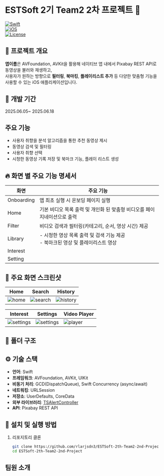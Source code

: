 # ESTSoft 2기 Team2 2차 프로젝트 🎥

[![Swift](https://img.shields.io/badge/Swift-6.0-orange.svg)](https://swift.org)  
[![iOS](https://img.shields.io/badge/iOS-17.0%2B-blue.svg)](https://developer.apple.com/ios)  
[![License](https://img.shields.io/badge/License-MIT-green.svg)](./LICENSE)  


## 📖 프로젝트 개요
**앱이름**은 
AVFoundation, AVKit을 활용해 네이티브 앱 내에서 Pixabay REST API로 동영상을 불러와 재생하고,  
사용자가 원하는 방향으로 **필터링**, **북마킹**, **플레이리스트 추가** 등 다양한 맞춤형 기능을 사용할 수 있는 iOS 애플리케이션입니다.


## 📅 개발 기간
2025.06.05~ 2025.06.18

## 주요 기능
- 사용자 취향을 분석 알고리즘을 통한 추천 동영상 제시
- 동영상 검색 및 필터링 
- 사용자 취향 선택
- 시청한 동영상 기록 저장 및 북마크 기능, 플레이 리스트 생성

## 🔥 화면 별 주요 기능 명세서
| 화면         | 주요 기능                                               |
|------------|-----------------------------------------------------|
| Onboarding | 앱 최초 실행 시 온보딩 페이지 실행                                |
| Home       | 기본 비디오 목록 출력 및 개인화 된 맞춤형 비디오를 페이지네이션으로 출력           |
| Filter     | 비디오 검색과 필터링(카테고리, 순서, 영상 시간) 제공                     |
| Library    | - 시청한 영상 목록 출력 및 검색 기능 제공<br>- 북마크된 영상 및 플레이리스트 영상  |
| Interest   |                                                     |
| Setting    |                                                     |


## 🌃 주요 화면 스크린샷
| **Home** | **Search** | **History** |
|----------|------------|-------------|
| ![home](./Images/home.png) | ![search](./Images/search.png) | ![history](./Images/history.png) |

| Interest                           | **Settings**                       | **Video Player**               |
|------------------------------------|------------------------------------|--------------------------------|
| ![settings](./Images/settings.png) | ![settings](./Images/settings.png) | ![player](./Images/player.png) |


## 📁 폴더 구조



## ⚙️ 기술 스택
- **언어**: Swift  
- **프레임워크**: AVFoundation, AVKit, UIKit  
- **비동기 처리**: GCD(DispatchQueue), Swift Concurrency (async/await)  
- **네트워킹**: URLSession  
- **저장소**: UserDefaults, CoreData  
- **외부 라이브러리**: [TSAlertController](https://github.com/m1entus/TSAlertController](https://github.com/rlarjsdn3/TSAlertController-iOS)) 
- **API**: Pixabay REST API  



## 🚀 설치 및 실행 방법

1. 리포지토리 클론  
   ```bash
   git clone https://github.com/rlarjsdn3/ESTSoft-2th-Team2-2nd-Project.git
   cd ESTSoft-2th-Team2-2nd-Project


## 팀원 소개




   
